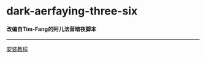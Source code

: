 

# dark-aerfaying-three-six



#### 改编自Tim-Fang的阿儿法营暗夜脚本

---

[安装教程](https://aerfaying.com/Studios/24622/Forum/PostView?postId=6715 "安装教程")

























